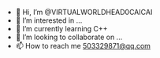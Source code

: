 - 👋 Hi, I’m @VIRTUALWORLDHEAD0CAICAI
- 👀 I’m interested in ...
- 🌱 I’m currently learning C++
- 💞️ I’m looking to collaborate on ...
- 📫 How to reach me 503329871@qq.com

<!---
VIRTUALWORLDHEAD0CAICAI/VIRTUALWORLDHEAD0CAICAI is a ✨ special ✨ repository because its `README.md` (this file) appears on your GitHub profile.
You can click the Preview link to take a look at your changes.
--->
